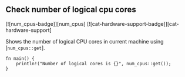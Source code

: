 ## Check number of logical cpu cores

[![num_cpus-badge]][num_cpus] [![cat-hardware-support-badge]][cat-hardware-support]

Shows the number of logical CPU cores in current machine using [`num_cpus::get`].

```rust,edition2021
fn main() {
    println!("Number of logical cores is {}", num_cpus::get());
}
```
